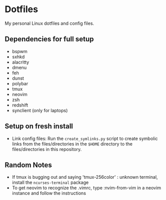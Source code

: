 # Dotfiles

My personal Linux dotfiles and config files.

## Dependencies for full setup

- bspwm
- sxhkd
- alacritty
- dmenu
- feh
- dunst
- polybar
- tmux
- neovim
- zsh
- redshift
- synclient (only for laptops)

## Setup on fresh install

- Link config files: Run the `create_symlinks.py` script to create symbolic links from the files/directories in the `$HOME` directory to the files/directories in this repository.

## Random Notes

- If tmux is bugging out and saying 'tmux-256color' : unknown terminal, install the `ncurses-terminal` package
- To get neovim to recognize the .vimrc, type :nvim-from-vim in a neovim instance and follow the instructions
